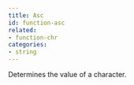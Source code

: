 ```yaml
---
title: Asc
id: function-asc
related:
- function-chr
categories:
- string
---
```


Determines the value of a character.
